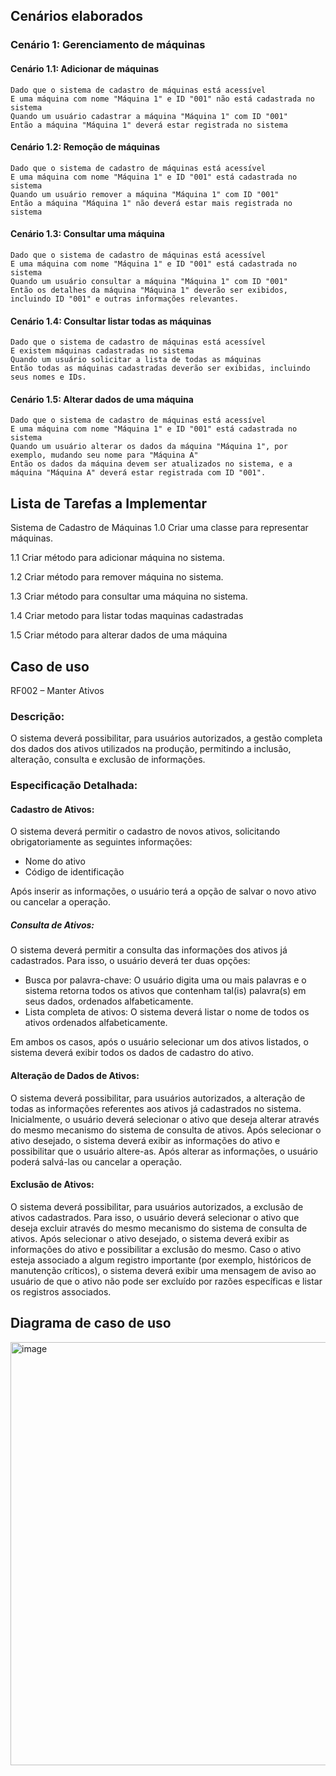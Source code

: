 ## Cenários elaborados
### Cenário 1: Gerenciamento de máquinas

#### Cenário 1.1: Adicionar de máquinas

    Dado que o sistema de cadastro de máquinas está acessível
    E uma máquina com nome "Máquina 1" e ID "001" não está cadastrada no sistema
    Quando um usuário cadastrar a máquina "Máquina 1" com ID "001"
    Então a máquina "Máquina 1" deverá estar registrada no sistema

#### Cenário 1.2: Remoção de máquinas

    Dado que o sistema de cadastro de máquinas está acessível
    E uma máquina com nome "Máquina 1" e ID "001" está cadastrada no sistema
    Quando um usuário remover a máquina "Máquina 1" com ID "001"
    Então a máquina "Máquina 1" não deverá estar mais registrada no sistema

#### Cenário 1.3: Consultar uma máquina
    Dado que o sistema de cadastro de máquinas está acessível
    E uma máquina com nome "Máquina 1" e ID "001" está cadastrada no sistema
    Quando um usuário consultar a máquina "Máquina 1" com ID "001"
    Então os detalhes da máquina "Máquina 1" deverão ser exibidos, incluindo ID "001" e outras informações relevantes.

#### Cenário 1.4: Consultar listar todas as máquinas
    Dado que o sistema de cadastro de máquinas está acessível
    E existem máquinas cadastradas no sistema
    Quando um usuário solicitar a lista de todas as máquinas
    Então todas as máquinas cadastradas deverão ser exibidas, incluindo seus nomes e IDs.

#### Cenário 1.5: Alterar dados de uma máquina
    Dado que o sistema de cadastro de máquinas está acessível
    E uma máquina com nome "Máquina 1" e ID "001" está cadastrada no sistema
    Quando um usuário alterar os dados da máquina "Máquina 1", por exemplo, mudando seu nome para "Máquina A"
    Então os dados da máquina devem ser atualizados no sistema, e a máquina "Máquina A" deverá estar registrada com ID "001".

## Lista de Tarefas a Implementar
Sistema de Cadastro de Máquinas
1.0 Criar uma classe para representar máquinas.

1.1 Criar método para adicionar máquina no sistema.

1.2 Criar método para remover máquina no sistema.

1.3 Criar método para consultar uma máquina no sistema.

1.4 Criar metodo para listar todas maquinas cadastradas 

1.5 Criar método para alterar dados de uma máquina

## Caso de uso
RF002 – Manter Ativos 

### Descrição:

O sistema deverá possibilitar, para usuários autorizados, a gestão completa dos dados dos ativos utilizados na produção, permitindo a inclusão, alteração, consulta e exclusão de informações. 

### Especificação Detalhada:

#### Cadastro de Ativos: 

O sistema deverá permitir o cadastro de novos ativos, solicitando obrigatoriamente as seguintes informações: 

* Nome do ativo 
* Código de identificação

Após inserir as informações, o usuário terá a opção de salvar o novo ativo ou cancelar a operação. 

##### Consulta de Ativos: 

O sistema deverá permitir a consulta das informações dos ativos já cadastrados. Para isso, o usuário deverá ter duas opções: 

* Busca por palavra-chave: O usuário digita uma ou mais palavras e o sistema retorna todos os ativos que contenham tal(is) palavra(s) em seus dados, ordenados alfabeticamente. 
* Lista completa de ativos: O sistema deverá listar o nome de todos os ativos ordenados alfabeticamente. 

Em ambos os casos, após o usuário selecionar um dos ativos listados, o sistema deverá exibir todos os dados de cadastro do ativo. 

#### Alteração de Dados de Ativos: 
O sistema deverá possibilitar, para usuários autorizados, a alteração de todas as informações referentes aos ativos já cadastrados no sistema. 
Inicialmente, o usuário deverá selecionar o ativo que deseja alterar através do mesmo mecanismo do sistema de consulta de ativos. 
Após selecionar o ativo desejado, o sistema deverá exibir as informações do ativo e possibilitar que o usuário altere-as. 
Após alterar as informações, o usuário poderá salvá-las ou cancelar a operação. 

#### Exclusão de Ativos: 
O sistema deverá possibilitar, para usuários autorizados, a exclusão de ativos cadastrados. 
Para isso, o usuário deverá selecionar o ativo que deseja excluir através do mesmo mecanismo do sistema de consulta de ativos. 
Após selecionar o ativo desejado, o sistema deverá exibir as informações do ativo e possibilitar a exclusão do mesmo. 
Caso o ativo esteja associado a algum registro importante (por exemplo, históricos de manutenção críticos), o sistema deverá exibir uma mensagem de aviso ao usuário de que o ativo não pode ser excluído por razões específicas e listar os registros associados. 
 

## Diagrama de caso de uso
<img width="677" alt="image" src="https://github.com/user-attachments/assets/5dbac6a8-7192-4926-80cd-b067e9717b67">





